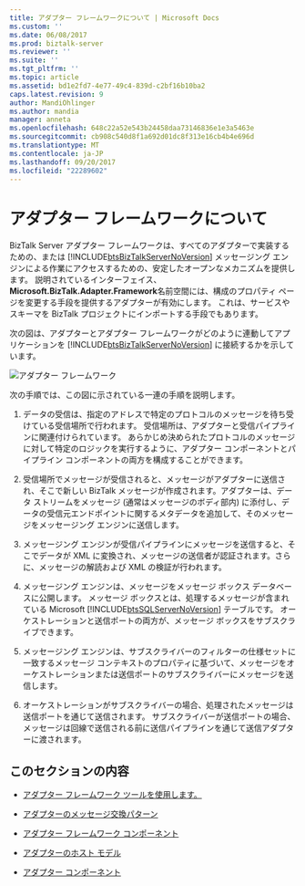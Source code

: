 ```yaml
---
title: アダプター フレームワークについて | Microsoft Docs
ms.custom: ''
ms.date: 06/08/2017
ms.prod: biztalk-server
ms.reviewer: ''
ms.suite: ''
ms.tgt_pltfrm: ''
ms.topic: article
ms.assetid: bd1e2fd7-4e77-49c4-839d-c2bf16b10ba2
caps.latest.revision: 9
author: MandiOhlinger
ms.author: mandia
manager: anneta
ms.openlocfilehash: 648c22a52e543b24458daa73146836e1e3a5463e
ms.sourcegitcommit: cb908c540d8f1a692d01dc8f313e16cb4b4e696d
ms.translationtype: MT
ms.contentlocale: ja-JP
ms.lasthandoff: 09/20/2017
ms.locfileid: "22289602"
---
```

# <a name="what-is-the-adapter-framework"></a>アダプター フレームワークについて
BizTalk Server アダプター フレームワークは、すべてのアダプターで実装するための、または [!INCLUDE[btsBizTalkServerNoVersion](../includes/btsbiztalkservernoversion-md.md)] メッセージング エンジンによる作業にアクセスするための、安定したオープンなメカニズムを提供します。 説明されているインターフェイス、 **Microsoft.BizTalk.Adapter.Framework**名前空間には、構成のプロパティ ページを変更する手段を提供するアダプターが有効にします。 これは、サービスやスキーマを BizTalk プロジェクトにインポートする手段でもあります。  
  
 次の図は、アダプターとアダプター フレームワークがどのように連動してアプリケーションを [!INCLUDE[btsBizTalkServerNoVersion](../includes/btsbiztalkservernoversion-md.md)] に接続するかを示しています。  
  
 ![アダプター フレームワーク](../core/media/ebiz-sdk-adpttoday.gif "ebiz_sdk_adpttoday")  
  
 次の手順では、この図に示されている一連の手順を説明します。  
  
1.  データの受信は、指定のアドレスで特定のプロトコルのメッセージを待ち受けている受信場所で行われます。 受信場所は、アダプターと受信パイプラインに関連付けられています。 あらかじめ決められたプロトコルのメッセージに対して特定のロジックを実行するように、アダプター コンポーネントとパイプライン コンポーネントの両方を構成することができます。  
  
2.  受信場所でメッセージが受信されると、メッセージがアダプターに送信され、そこで新しい BizTalk メッセージが作成されます。アダプターは、データ ストリームをメッセージ (通常はメッセージのボディ部内) に添付し、データの受信元エンドポイントに関するメタデータを追加して、そのメッセージをメッセージング エンジンに送信します。  
  
3.  メッセージング エンジンが受信パイプラインにメッセージを送信すると、そこでデータが XML に変換され、メッセージの送信者が認証されます。さらに、メッセージの解読および XML の検証が行われます。  
  
4.  メッセージング エンジンは、メッセージをメッセージ ボックス データベースに公開します。 メッセージ ボックスとは、処理するメッセージが含まれている Microsoft [!INCLUDE[btsSQLServerNoVersion](../includes/btssqlservernoversion-md.md)] テーブルです。 オーケストレーションと送信ポートの両方が、メッセージ ボックスをサブスクライブできます。  
  
5.  メッセージング エンジンは、サブスクライバーのフィルターの仕様セットに一致するメッセージ コンテキストのプロパティに基づいて、メッセージをオーケストレーションまたは送信ポートのサブスクライバーにメッセージを送信します。  
  
6.  オーケストレーションがサブスクライバーの場合、処理されたメッセージは送信ポートを通じて送信されます。 サブスクライバーが送信ポートの場合、メッセージは回線で送信される前に送信パイプラインを通じて送信アダプターに渡されます。  
  
## <a name="in-this-section"></a>このセクションの内容  
  
-   [アダプター フレームワーク ツールを使用します。](../core/using-the-adapter-framework-tools.md)  
  
-   [アダプターのメッセージ交換パターン](../core/adapter-message-exchange-patterns.md)  
  
-   [アダプター フレームワーク コンポーネント](../core/adapter-framework-components.md)  
  
-   [アダプターのホスト モデル](../core/adapter-hosting-model.md)  
  
-   [アダプター コンポーネント](../core/adapter-components.md)